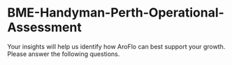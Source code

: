 # BME-Handyman-Perth-Operational-Assessment
Your insights will help us identify how AroFlo can best support your growth. Please answer the following questions.
